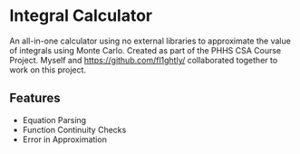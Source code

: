 # Integral Calculator

An all-in-one calculator using no external libraries to approximate the value of integrals using Monte Carlo.
Created as part of the PHHS CSA Course Project. Myself and https://github.com/fl1ghtly/ collaborated together to work on this project.

## Features
* Equation Parsing
* Function Continuity Checks
* Error in Approximation
